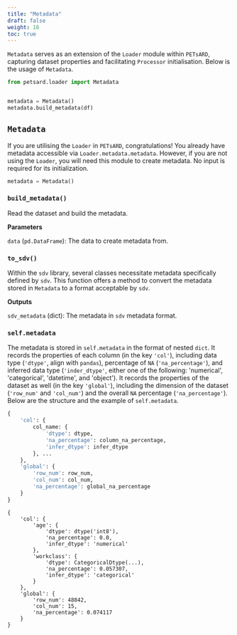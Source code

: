 ```yaml
---
title: "Metadata"
draft: false
weight: 16
toc: true
---
```


`Metadata` serves as an extension of the `Loader` module within `PETsARD`, capturing dataset properties and facilitating `Processor` initialisation. Below is the usage of `Metadata`.

```Python
from petsard.loader import Metadata


metadata = Metadata()
metadata.build_metadata(df)
```

## `Metadata`

If you are utilising the `Loader` in `PETsARD`, congratulations! You already have metadata accessible via `Loader.metadata.metadata`. However, if you are not using the `Loader`, you will need this module to create metadata. No input is required for its initialization.

```Python
metadata = Metadata()
```

### `build_metadata()`

Read the dataset and build the metadata.

**Parameters**

`data` (`pd.DataFrame`): The data to create metadata from.

### `to_sdv()`

Within the `sdv` library, several classes necessitate metadata specifically defined by `sdv`. This function offers a method to convert the metadata stored in `Metadata` to a format acceptable by `sdv`.

**Outputs**

`sdv_metadata` (dict): The metadata in `sdv` metadata format.

### `self.metadata`

The metadata is stored in `self.metadata` in the format of nested `dict`. It records the properties of each column (in the key `'col'`), including data type (`'dtype'`, align with `pandas`), percentage of `NA` (`'na_percentage'`), and inferred data type (`'inder_dtype'`, either one of the following: 'numerical', 'categorical', 'datetime', and 'object'). It records the properties of the dataset as well (in the key `'global'`), including the dimension of the dataset (`'row_num'` and `'col_num'`) and the overall `NA` percentage (`'na_percentage'`). Below are the structure and the example of `self.metadata`.

```Python
{
    'col': {
        col_name: {
            'dtype': dtype,
            'na_percentage': column_na_percentage,
            'infer_dtype': infer_dtype
        }, ...
    },
    'global': {
        'row_num': row_num,
        'col_num': col_num,
        'na_percentage': global_na_percentage
    }
}
```

```plain_text
{
    'col': {
        'age': {
            'dtype': dtype('int8'),
            'na_percentage': 0.0,
            'infer_dtype': 'numerical'
        },
        'workclass': {
            'dtype': CategoricalDtype(...),
            'na_percentage': 0.057307,
            'infer_dtype': 'categorical'
        }
    },
    'global': {
        'row_num': 48842,
        'col_num': 15,
        'na_percentage': 0.074117
    }
}
```
